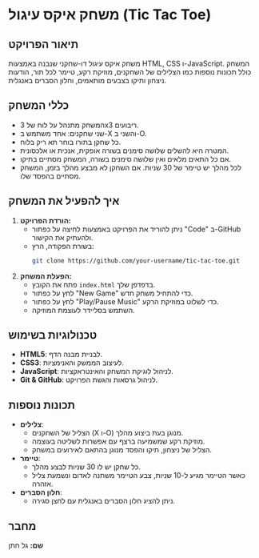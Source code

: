 # משחק איקס עיגול (Tic Tac Toe)

## תיאור הפרויקט
משחק איקס עיגול דו-שחקני שנבנה באמצעות HTML, CSS ו-JavaScript. המשחק כולל תכונות נוספות כמו הצלילים של השחקנים, מוזיקת רקע, טיימר לכל תור, הודעות ניצחון ותיקו בצבעים מותאמים, וחלון הסברים באנגלית.

## כללי המשחק
- המשחק מתנהל על לוח של 3x3 ריבועים.
- שני שחקנים: אחד משתמש ב-X והשני ב-O.
- כל שחקן בתורו בוחר תא ריק בלוח.
- המטרה היא להשלים שלושה סימנים בשורה אופקית, אנכית או אלכסונית.
- אם כל התאים מלאים ואין שלושה סימנים בשורה, המשחק מסתיים בתיקו.
- לכל מהלך יש טיימר של 30 שניות. אם השחקן לא מבצע מהלך בזמן, המשחק מסתיים בהפסד שלו.

## איך להפעיל את המשחק
1. **הורדת הפרויקט:**
   - ניתן להוריד את הפרויקט באמצעות לחיצה על כפתור "Code" ב-GitHub ולהעתיק את הקישור.
   - בשורת הפקודה, הרץ:
     ```bash
     git clone https://github.com/your-username/tic-tac-toe.git
     ```
2. **הפעלת המשחק:**
   - פתח את הקובץ `index.html` בדפדפן שלך.
   - לחץ על כפתור "New Game" כדי להתחיל משחק חדש.
   - לחץ על כפתור "Play/Pause Music" כדי לשלוט במוזיקת הרקע.
   - השתמש בסליידר לעוצמת המוזיקה.

## טכנולוגיות בשימוש
- **HTML5**: לבניית מבנה הדף.
- **CSS3**: לעיצוב הממשק והאנימציות.
- **JavaScript**: לניהול לוגיקת המשחק והאינטראקציות.
- **Git & GitHub**: לניהול גרסאות והגשת הפרויקט.

## תכונות נוספות
- **צלילים**:
  - הצליל של השחקנים (X ו-O) מנוגן בעת ביצוע מהלך.
  - מוזיקת רקע שמשמיעה ברצף עם אפשרות לשליטה בעוצמה.
  - הצליל של ניצחון, תיקו והפסד מנוגן בהתאם לאירועים במשחק.
- **טיימר**:
  - כל שחקן יש לו 30 שניות לבצע מהלך.
  - כאשר הטיימר מגיע ל-10 שניות, צבע הטיימר משתנה לאדום ונשמעת צליל אזהרה.
- **חלון הסברים**:
  - ניתן להציג חלון הסברים באנגלית עם לחצן סגירה.


## מחבר
**שם:** גל חתן

